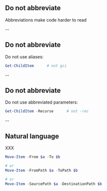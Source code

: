 <!-- .slide: id="abbreviations" -->

## Do not abbreviate

Abbreviations make code harder to read

--

<!-- .slide: id="aliases" -->

## Do not abbreviate

Do not use aliases:

```powershell
Get-ChildItem      # not gci
```

--

<!-- .slide: id="parameters" -->

## Do not abbreviate

Do not use abbreviated parameters:

```powershell
Get-ChildItem -Recurse      # not -rec
```

--

<!-- .slide: id="language" -->

## Natural language

XXX

```powershell
Move-Item -From $a -To $b

# or
Move-Item -FromPath $a -ToPath $b

# or
Move-Item -SourcePath $a -DestinationPath $b
```